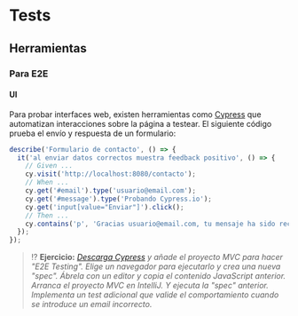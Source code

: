 # Tests

## Herramientas

### Para E2E

#### UI

Para probar interfaces web, existen herramientas como [Cypress](https://www.cypress.io/) que automatizan interacciones sobre la página a testear. El siguiente código prueba el envío y respuesta de un formulario:

```js
describe('Formulario de contacto', () => {
  it('al enviar datos correctos muestra feedback positivo', () => {
    // Given ...
    cy.visit('http://localhost:8080/contacto');
    // When ...
    cy.get('#email').type('usuario@email.com');
    cy.get('#message').type('Probando Cypress.io');
    cy.get('input[value="Enviar"]').click();
    // Then ...
    cy.contains('p', 'Gracias usuario@email.com, tu mensaje ha sido recibido.');
  });
});
```

> ⁉️ **Ejercicio:** _[Descarga Cypress](https://download.cypress.io/app) y añade el proyecto MVC para hacer "E2E Testing". Elige un navegador para ejecutarlo y crea una nueva "spec". Ábrela con un editor y copia el contenido JavaScript anterior. Arranca el proyecto MVC en IntelliJ. Y ejecuta la "spec" anterior. Implementa un test adicional que valide el comportamiento cuando se introduce un email incorrecto._
